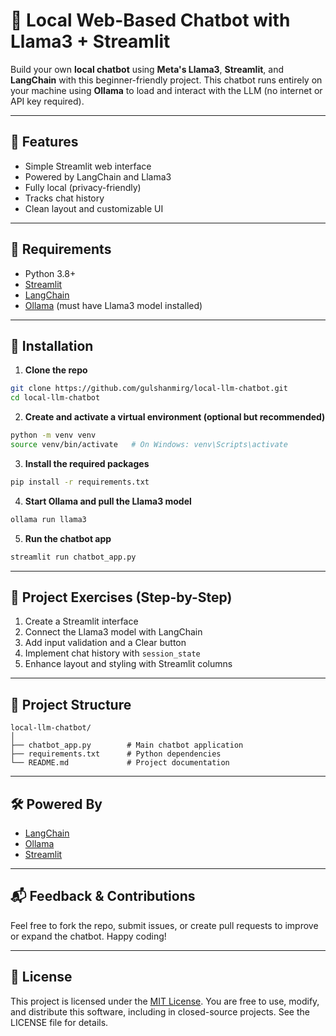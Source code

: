 # 🤖 Local Web-Based Chatbot with Llama3 + Streamlit

Build your own **local chatbot** using **Meta's Llama3**, **Streamlit**, and **LangChain** with this beginner-friendly project. This chatbot runs entirely on your machine using **Ollama** to load and interact with the LLM (no internet or API key required).

---

## 📌 Features
- Simple Streamlit web interface
- Powered by LangChain and Llama3
- Fully local (privacy-friendly)
- Tracks chat history
- Clean layout and customizable UI

---

## 🧰 Requirements
- Python 3.8+
- [Streamlit](https://streamlit.io)
- [LangChain](https://www.langchain.com/)
- [Ollama](https://ollama.com) (must have Llama3 model installed)

---

## 🔧 Installation

1. **Clone the repo**
```bash
git clone https://github.com/gulshanmirg/local-llm-chatbot.git
cd local-llm-chatbot
```

2. **Create and activate a virtual environment (optional but recommended)**
```bash
python -m venv venv
source venv/bin/activate   # On Windows: venv\Scripts\activate
```

3. **Install the required packages**
```bash
pip install -r requirements.txt
```

4. **Start Ollama and pull the Llama3 model**
```bash
ollama run llama3
```

5. **Run the chatbot app**
```bash
streamlit run chatbot_app.py
```

---

## 🧪 Project Exercises (Step-by-Step)
1. Create a Streamlit interface
2. Connect the Llama3 model with LangChain
3. Add input validation and a Clear button
4. Implement chat history with `session_state`
5. Enhance layout and styling with Streamlit columns

---

## 📁 Project Structure
```
local-llm-chatbot/
│
├── chatbot_app.py        # Main chatbot application
├── requirements.txt      # Python dependencies
└── README.md             # Project documentation
```

---

## 🛠️ Powered By
- [LangChain](https://github.com/langchain-ai/langchain)
- [Ollama](https://ollama.com)
- [Streamlit](https://streamlit.io)

---

## 📬 Feedback & Contributions
Feel free to fork the repo, submit issues, or create pull requests to improve or expand the chatbot. Happy coding!

---

## 📄 License
This project is licensed under the [MIT License](https://opensource.org/licenses/MIT). You are free to use, modify, and distribute this software, including in closed-source projects. See the LICENSE file for details.
